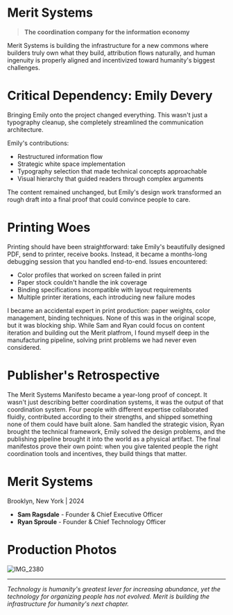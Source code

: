# Merit Systems

> **The coordination company for the information economy**

Merit Systems is building the infrastructure for a new commons where builders truly own what they build, attribution flows naturally, and human ingenuity is properly aligned and incentivized toward humanity's biggest challenges.

# **Critical Dependency: Emily Devery**

Bringing Emily onto the project changed everything. This wasn't just a typography cleanup, she completely streamlined the communication architecture.

Emily's contributions:
- Restructured information flow
- Strategic white space implementation
- Typography selection that made technical concepts approachable
- Visual hierarchy that guided readers through complex arguments

The content remained unchanged, but Emily's design work transformed an rough draft into a final proof that could convince people to care.

# **Printing Woes**
Printing should have been straightforward: take Emily's beautifully designed PDF, send to printer, receive books. Instead, it became a months-long debugging session that you handled end-to-end.
Issues encountered:

- Color profiles that worked on screen failed in print
- Paper stock couldn't handle the ink coverage
- Binding specifications incompatible with layout requirements
- Multiple printer iterations, each introducing new failure modes

I became an accidental expert in print production: paper weights, color management, binding techniques. None of this was in the original scope, but it was blocking ship. While Sam and Ryan could focus on content iteration and building out the Merit platfrom, I found myself deep in the manufacturing pipeline, solving print problems we had never even considered.


# **Publisher's Retrospective**

The Merit Systems Manifesto became a year-long proof of concept. It wasn't just describing better coordination systems, it was the output of that coordination system. Four people with different expertise collaborated fluidly, contributed according to their strengths, and shipped something none of them could have built alone.
Sam handled the strategic vision, Ryan brought the technical framework, Emily solved the design problems, and the publishing pipeline brought it into the world as a physical artifact. The final manifestos prove their own point: when you give talented people the right coordination tools and incentives, they build things that matter.


# **Merit Systems**  
Brooklyn, New York | 2024

- **Sam Ragsdale** - Founder & Chief Executive Officer
- **Ryan Sproule** - Founder & Chief Technology Officer


# **Production Photos**
![IMG_2380](https://github.com/user-attachments/assets/d7dd13a1-26a5-4a1f-9b5e-41605fcd8d16)

---

*Technology is humanity's greatest lever for increasing abundance, yet the technology for organizing people has not evolved. Merit is building the infrastructure for humanity's next chapter.*
